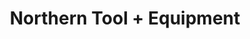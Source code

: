 ---
title: "Northern Tool + Equipment"
url: /springfield/northern-tool-equipment/
shop: Eisenwaren
---